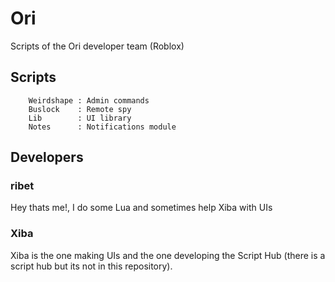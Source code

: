 # Ori
Scripts of the Ori developer team (Roblox)

## Scripts
		Weirdshape : Admin commands
		Buslock    : Remote spy
		Lib        : UI library
		Notes      : Notifications module

## Developers
### ribet
Hey thats me!, I do some Lua and sometimes help Xiba with UIs
### Xiba
Xiba is the one making UIs and the one developing the Script Hub (there is a script hub but its not in this repository).
